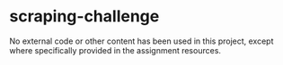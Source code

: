 # scraping-challenge
No external code or other content has been used in this project, except where specifically provided in the assignment resources.
